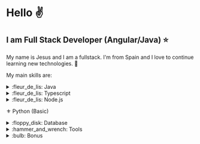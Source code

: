 # Hello :v:

## I am Full Stack Developer (Angular/Java) :star:

My name is Jesus and I am a fullstack. I'm from Spain and I love to continue learning new technologies. :sparkling_heart:

My main skills are:

<details>
	<summary>:fleur_de_lis: Java</summary>
	<br>
	- :beginner: Spring Boot 
				:small_orange_diamond: MVC
				:small_orange_diamond: DATA
				:small_orange_diamond: Security (Basic)
	- :beginner: JPA

	- :beginner: Hibernate

	- :beginner: Maven

	- :beginner: Lombok

	- :beginner: MapStruct

	- :beginner: ApacheCommons

	- :beginner: Apache Poi

	- :beginner: JUnit

	- :beginner: Mockito
		
	- :beginner: Jasper Report
</details>

<details>
	<summary>:fleur_de_lis: Typescript</summary>
	<br>
	<ul>
		<li> :beginner: Angular  (+4...)</li> 
			<ul>
				<li>:small_orange_diamond: Primeng</li> 
			</ul>

		<li> :beginner: Ionic  (2 - Basic)</li> 

		<li> :beginner: JQuery</li> 

		<li> :beginner: Bootstrap</li> 
	</ul>
</details>

<details>
	<summary>:fleur_de_lis: Node.js</summary>
	<br>
	<ul>
		<li> :beginner: Express </li>
		<ul>
			<li> :small_orange_diamond: Mongoose </li>
		</ul>
	<ul>
</details>
	
:fleur_de_lis: Python (Basic)
	
<details>
<summary>:floppy_disk: Database</summary>
<br>
	<ul>
		<li>:key: Oracle</li>
		<li>:key: MySQL</li>
		<li>:key: Postgree</li>
		<li>:key: MongoDB</li>
	</ul>
</details>

<details>
<summary> :hammer_and_wrench: Tools</summary>
<br>
	<ul>
		<li>:key: Sonnar</li>
		<li>:key: Kiuwan</li>
		<li>:key: Jenkins</li>
	</ul>
</details>

<details>
<summary> :bulb: Bonus</summary>
<br>
	<ul>
		<li>:key: Docker (Basic)</li>
		<li>:key: GitHub</li>
	</ul>
</details>

